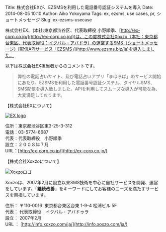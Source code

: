 Title: 株式会社EXが、EZSMSを利用した電話番号認証システムを導入
Date: 2014-08-05 10:10
Author: Aiko Yokoyama
Tags: ex, ezsms, use cases, pr, ショートメッセージ
Slug: ex-ezsms-usecase


株式会社EX、(本社:東京都渋谷区、代表取締役
小野順季、[http://ex-corp.co.jp/](http://ex-corp.co.jp/))は、この度株式会社Xoxzo（本社：東京都台東区、代表取締役：イクバル・アバドラ）の運営するSMS（ショートメッセージ）[配信APIサービス「EZSMS」](http://www.ezsms.biz/ja)を導入しました。

以下は株式会社EX担当者からのコメントです。

> 弊社の電話占いサイト、及び電話占いアプリ「まほろば」のサービス開始にあたり、EZSMSを利用した電話番号認証システム、ダイヤルSMS、SMS配信を導入致しました。APIを利用してスムーズな導入が可能な為、大変満足しております。


【株式会社EXについて】

[![EX logo]({filename}/images/client-logos/ex-logo.png "株式会社EX")](http://ex-corp.co.jp/)

住所：東京都渋谷区東3-25-3-312  
電話：03-5774-6687  
代表：代表取締役　小野順季  
設立：２００８年７月  
URL：[http://ex-corp.co.jp/](http://ex-corp.co.jp/)


【株式会社Xoxzoについて】

![Xoxzoロゴ]({filename}/images/xoxzo-logo-02.png)

Xoxzoは、2007年2月に設立以来SMS技術を中心に自社サービスを開発、運営をしています。「**継続改善**」をキーワードにしてお客様のニーズを満たすサービスを目指しています。

住所： 〒110-0016  東京都台東区台東 1-9-4 松浦ビル 5F  
代表： 代表取締役　イクバル・アバドゥラ  
設立： 2007年2月  
URL ： [http://info.xoxzo.com/ja/](http://info.xoxzo.com/ja/)

